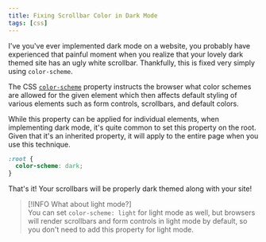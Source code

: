```yaml
---
title: Fixing Scrollbar Color in Dark Mode
tags: [css]
---
```


I've you've ever implemented dark mode on a website, you probably have
experienced that painful moment when you realize that your lovely dark themed
site has an ugly white scrollbar. Thankfully, this is fixed very simply using
`color-scheme`.

The CSS
[`color-scheme`](https://developer.mozilla.org/en-US/docs/Web/CSS/color-scheme)
property instructs the browser what color schemes are allowed for the given
element which then affects default styling of various elements such as form
controls, scrollbars, and default colors.

While this property can be applied for individual elements, when implementing
dark mode, it's quite common to set this property on the root. Given that it's
an inherited property, it will apply to the entire page when you use this
technique.

```css showLineNumbers
:root {
  color-scheme: dark;
}
```

That's it! Your scrollbars will be properly dark themed along with your site!

> [!INFO What about light mode?]  
> You can set `color-scheme: light` for light mode as well, but browsers will
> render scrollbars and form controls in light mode by default, so you don't
> need to add this property for light mode.
